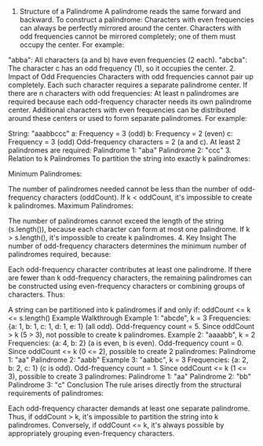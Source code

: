 1. Structure of a Palindrome
A palindrome reads the same forward and backward.
To construct a palindrome:
Characters with even frequencies can always be perfectly mirrored around the center.
Characters with odd frequencies cannot be mirrored completely; one of them must occupy the center.
For example:

"abba": All characters (a and b) have even frequencies (2 each).
"abcba": The character c has an odd frequency (1), so it occupies the center.
2. Impact of Odd Frequencies
Characters with odd frequencies cannot pair up completely. Each such character requires a separate palindrome center.
If there are n characters with odd frequencies:
At least n palindromes are required because each odd-frequency character needs its own palindrome center.
Additional characters with even frequencies can be distributed around these centers or used to form separate palindromes.
For example:

String: "aaabbccc"
a: Frequency = 3 (odd)
b: Frequency = 2 (even)
c: Frequency = 3 (odd)
Odd-frequency characters = 2 (a and c).
At least 2 palindromes are required:
Palindrome 1: "aba"
Palindrome 2: "ccc"
3. Relation to k Palindromes
To partition the string into exactly k palindromes:

Minimum Palindromes:

The number of palindromes needed cannot be less than the number of odd-frequency characters (oddCount).
If k < oddCount, it's impossible to create k palindromes.
Maximum Palindromes:

The number of palindromes cannot exceed the length of the string (s.length()), because each character can form at most one palindrome.
If k > s.length(), it's impossible to create k palindromes.
4. Key Insight
The number of odd-frequency characters determines the minimum number of palindromes required, because:

Each odd-frequency character contributes at least one palindrome.
If there are fewer than k odd-frequency characters, the remaining palindromes can be constructed using even-frequency characters or combining groups of characters.
Thus:

A string can be partitioned into k palindromes if and only if:
oddCount <= k <= s.length()
Example Walkthrough
Example 1: "abcde", k = 3
Frequencies: {a: 1, b: 1, c: 1, d: 1, e: 1} (all odd).
Odd-frequency count = 5.
Since oddCount > k (5 > 3), not possible to create k palindromes.
Example 2: "aaaabb", k = 2
Frequencies: {a: 4, b: 2} (a is even, b is even).
Odd-frequency count = 0.
Since oddCount <= k (0 <= 2), possible to create 2 palindromes:
Palindrome 1: "aa"
Palindrome 2: "aabb"
Example 3: "aabbc", k = 3
Frequencies: {a: 2, b: 2, c: 1} (c is odd).
Odd-frequency count = 1.
Since oddCount <= k (1 <= 3), possible to create 3 palindromes:
Palindrome 1: "aa"
Palindrome 2: "bb"
Palindrome 3: "c"
Conclusion
The rule arises directly from the structural requirements of palindromes:

Each odd-frequency character demands at least one separate palindrome.
Thus, if oddCount > k, it's impossible to partition the string into k palindromes.
Conversely, if oddCount <= k, it's always possible by appropriately grouping even-frequency characters.





